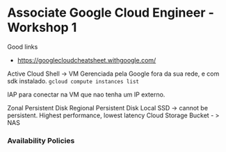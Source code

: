 # Associate Google Cloud Engineer - Workshop 1

Good links
  - https://googlecloudcheatsheet.withgoogle.com/

Active Cloud Shell -> VM Gerenciada pela Google fora da sua rede, e com sdk instalado.
```gcloud compute instances list```

IAP para conectar na VM que nao tenha um IP externo.

Zonal Persistent Disk
Regional Persistent Disk
Local SSD -> cannot be persistent. Highest performance, lowest latency
Cloud Storage Bucket - > NAS

### Availability Policies
